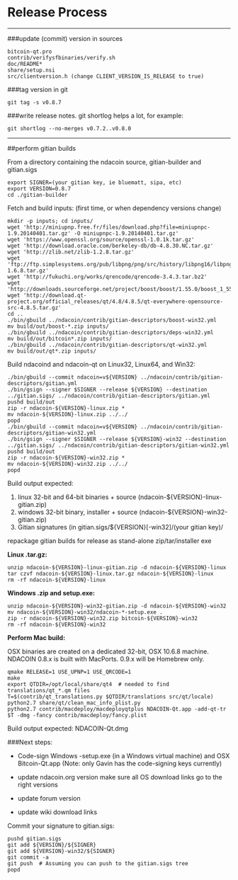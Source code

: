 Release Process
====================

* * *

###update (commit) version in sources


	bitcoin-qt.pro
	contrib/verifysfbinaries/verify.sh
	doc/README*
	share/setup.nsi
	src/clientversion.h (change CLIENT_VERSION_IS_RELEASE to true)

###tag version in git

	git tag -s v0.8.7

###write release notes. git shortlog helps a lot, for example:

	git shortlog --no-merges v0.7.2..v0.8.0

* * *

##perform gitian builds

 From a directory containing the ndacoin source, gitian-builder and gitian.sigs
  
	export SIGNER=(your gitian key, ie bluematt, sipa, etc)
	export VERSION=0.8.7
	cd ./gitian-builder

 Fetch and build inputs: (first time, or when dependency versions change)

	mkdir -p inputs; cd inputs/
	wget 'http://miniupnp.free.fr/files/download.php?file=miniupnpc-1.9.20140401.tar.gz' -O miniupnpc-1.9.20140401.tar.gz'
	wget 'https://www.openssl.org/source/openssl-1.0.1k.tar.gz'
	wget 'http://download.oracle.com/berkeley-db/db-4.8.30.NC.tar.gz'
	wget 'http://zlib.net/zlib-1.2.8.tar.gz'
	wget 'ftp://ftp.simplesystems.org/pub/libpng/png/src/history/libpng16/libpng-1.6.8.tar.gz'
	wget 'http://fukuchi.org/works/qrencode/qrencode-3.4.3.tar.bz2'
	wget 'http://downloads.sourceforge.net/project/boost/boost/1.55.0/boost_1_55_0.tar.bz2'
	wget 'http://download.qt-project.org/official_releases/qt/4.8/4.8.5/qt-everywhere-opensource-src-4.8.5.tar.gz'
	cd ..
	./bin/gbuild ../ndacoin/contrib/gitian-descriptors/boost-win32.yml
	mv build/out/boost-*.zip inputs/
	./bin/gbuild ../ndacoin/contrib/gitian-descriptors/deps-win32.yml
	mv build/out/bitcoin*.zip inputs/
	./bin/gbuild ../ndacoin/contrib/gitian-descriptors/qt-win32.yml
	mv build/out/qt*.zip inputs/

 Build ndacoind and ndacoin-qt on Linux32, Linux64, and Win32:
  
	./bin/gbuild --commit ndacoin=v${VERSION} ../ndacoin/contrib/gitian-descriptors/gitian.yml
	./bin/gsign --signer $SIGNER --release ${VERSION} --destination ../gitian.sigs/ ../ndacoin/contrib/gitian-descriptors/gitian.yml
	pushd build/out
	zip -r ndacoin-${VERSION}-linux.zip *
	mv ndacoin-${VERSION}-linux.zip ../../
	popd
	./bin/gbuild --commit ndacoin=v${VERSION} ../ndacoin/contrib/gitian-descriptors/gitian-win32.yml
	./bin/gsign --signer $SIGNER --release ${VERSION}-win32 --destination ../gitian.sigs/ ../ndacoin/contrib/gitian-descriptors/gitian-win32.yml
	pushd build/out
	zip -r ndacoin-${VERSION}-win32.zip *
	mv ndacoin-${VERSION}-win32.zip ../../
	popd

  Build output expected:

  1. linux 32-bit and 64-bit binaries + source (ndacoin-${VERSION}-linux-gitian.zip)
  2. windows 32-bit binary, installer + source (ndacoin-${VERSION}-win32-gitian.zip)
  3. Gitian signatures (in gitian.sigs/${VERSION}[-win32]/(your gitian key)/

repackage gitian builds for release as stand-alone zip/tar/installer exe

**Linux .tar.gz:**

	unzip ndacoin-${VERSION}-linux-gitian.zip -d ndacoin-${VERSION}-linux
	tar czvf ndacoin-${VERSION}-linux.tar.gz ndacoin-${VERSION}-linux
	rm -rf ndacoin-${VERSION}-linux

**Windows .zip and setup.exe:**

	unzip ndacoin-${VERSION}-win32-gitian.zip -d ndacoin-${VERSION}-win32
	mv ndacoin-${VERSION}-win32/ndacoin-*-setup.exe .
	zip -r ndacoin-${VERSION}-win32.zip bitcoin-${VERSION}-win32
	rm -rf ndacoin-${VERSION}-win32

**Perform Mac build:**

  OSX binaries are created on a dedicated 32-bit, OSX 10.6.8 machine.
  NDACOIN 0.8.x is built with MacPorts.  0.9.x will be Homebrew only.

	qmake RELEASE=1 USE_UPNP=1 USE_QRCODE=1
	make
	export QTDIR=/opt/local/share/qt4  # needed to find translations/qt_*.qm files
	T=$(contrib/qt_translations.py $QTDIR/translations src/qt/locale)
	python2.7 share/qt/clean_mac_info_plist.py
	python2.7 contrib/macdeploy/macdeployqtplus NDACOIN-Qt.app -add-qt-tr $T -dmg -fancy contrib/macdeploy/fancy.plist

 Build output expected: NDACOIN-Qt.dmg

###Next steps:

* Code-sign Windows -setup.exe (in a Windows virtual machine) and
  OSX Bitcoin-Qt.app (Note: only Gavin has the code-signing keys currently)

* update ndacoin.org version
  make sure all OS download links go to the right versions

* update forum version

* update wiki download links

Commit your signature to gitian.sigs:

	pushd gitian.sigs
	git add ${VERSION}/${SIGNER}
	git add ${VERSION}-win32/${SIGNER}
	git commit -a
	git push  # Assuming you can push to the gitian.sigs tree
	popd

